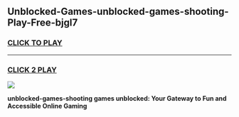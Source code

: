 
## Unblocked-Games-unblocked-games-shooting-Play-Free-bjgl7
<h3>
<a href="https://premium76.site?title=unblocked-games-shooting&ref=18A">CLICK TO PLAY</a></h3>
<hr>

<h3>
<a href="https://premium76.site?title=unblocked-games-shooting&ref=18A">CLICK 2 PLAY</a>
  
</h3>

<a href="https://premium76.site?title=unblocked-games-shooting&ref=18A"><img src="https://clearcache.store/games.png"></a>


**unblocked-games-shooting games unblocked: Your Gateway to Fun and Accessible Online Gaming**
